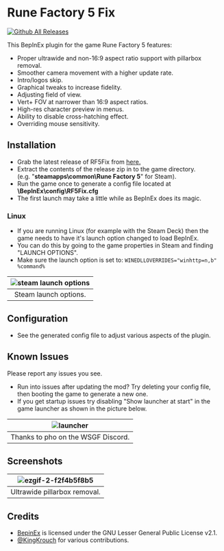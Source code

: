 # Rune Factory 5 Fix
[![Github All Releases](https://img.shields.io/github/downloads/Lyall/RF5Fix/total.svg)]()

This BepInEx plugin for the game Rune Factory 5 features:
- Proper ultrawide and non-16:9 aspect ratio support with pillarbox removal.
- Smoother camera movement with a higher update rate.
- Intro/logos skip.
- Graphical tweaks to increase fidelity.
- Adjusting field of view.
- Vert+ FOV at narrower than 16:9 aspect ratios.
- High-res character preview in menus.
- Ability to disable cross-hatching effect.
- Overriding mouse sensitivity.

## Installation
- Grab the latest release of RF5Fix from [here.](https://github.com/Lyall/RF5Fix/releases)
- Extract the contents of the release zip in to the game directory.<br />(e.g. "**steamapps\common\Rune Factory 5**" for Steam).
- Run the game once to generate a config file located at **<GameDirectory>\BepInEx\config\RF5Fix.cfg**
- The first launch may take a little while as BepInEx does its magic.

### Linux
- If you are running Linux (for example with the Steam Deck) then the game needs to have it's launch option changed to load BepInEx.
- You can do this by going to the game properties in Steam and finding "LAUNCH OPTIONS".
- Make sure the launch option is set to: ```WINEDLLOVERRIDES="winhttp=n,b" %command%```

| ![steam launch options](https://user-images.githubusercontent.com/695941/179568974-6697bfcf-b67d-441c-9707-88cd3c72a104.jpeg) |
|:--:|
| Steam launch options. |

## Configuration
- See the generated config file to adjust various aspects of the plugin.

## Known Issues
Please report any issues you see.

- Run into issues after updating the mod? Try deleting your config file, then booting the game to generate a new one.
- If you get startup issues try disabling "Show launcher at start" in the game launcher as shown in the picture below.

| ![launcher](https://user-images.githubusercontent.com/695941/179290368-5c491498-76c1-4ca9-8d2c-60b582549a5f.jpg) |
|:--:|
| Thanks to pho on the WSGF Discord. |

## Screenshots
| ![ezgif-2-f2f4b5f8b5](https://user-images.githubusercontent.com/695941/179136231-ef35cf6d-99cf-46f4-8ff9-e6f34b9a6333.gif) |
|:--:|
| Ultrawide pillarbox removal. | 

## Credits
- [BepinEx](https://github.com/BepInEx/BepInEx) is licensed under the GNU Lesser General Public License v2.1.
- [@KingKrouch](https://github.com/KingKrouch) for various contributions.
